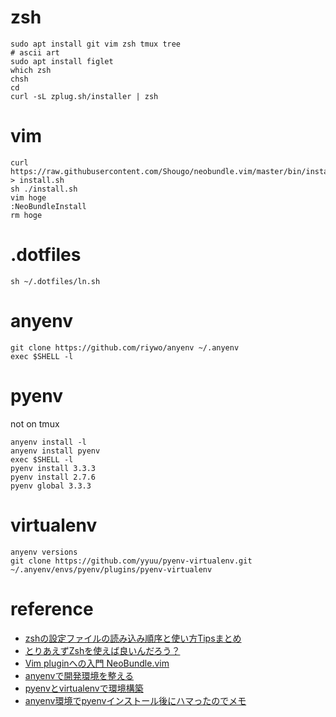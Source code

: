 # zsh
```
sudo apt install git vim zsh tmux tree
# ascii art
sudo apt install figlet
which zsh
chsh
cd
curl -sL zplug.sh/installer | zsh
```
# vim
```
curl https://raw.githubusercontent.com/Shougo/neobundle.vim/master/bin/install.sh > install.sh
sh ./install.sh
vim hoge
:NeoBundleInstall
rm hoge
```
# .dotfiles
```
sh ~/.dotfiles/ln.sh
```
# anyenv
```
git clone https://github.com/riywo/anyenv ~/.anyenv
exec $SHELL -l
```
# pyenv
not on tmux
```
anyenv install -l
anyenv install pyenv
exec $SHELL -l
pyenv install 3.3.3
pyenv install 2.7.6
pyenv global 3.3.3
```
# virtualenv
```
anyenv versions
git clone https://github.com/yyuu/pyenv-virtualenv.git ~/.anyenv/envs/pyenv/plugins/pyenv-virtualenv

```
# reference
* [zshの設定ファイルの読み込み順序と使い方Tipsまとめ](http://qiita.com/muran001/items/7b104d33f5ea3f75353f)
* [とりあえずZshを使えば良いんだろう？](http://qiita.com/ktr_type23/items/3eb782f98c7a5f4c60b0)
* [Vim pluginへの入門 NeoBundle.vim](http://qiita.com/okamos/items/caf5a0b19ce893a75363)
* [anyenvで開発環境を整える](http://qiita.com/luckypool/items/f1e756e9d3e9786ad9ea)
* [pyenvとvirtualenvで環境構築](http://qiita.com/Kodaira_/items/feadfef9add468e3a85b)
* [anyenv環境でpyenvインストール後にハマったのでメモ](http://qiita.com/dodo5522/items/8e9e63d8c94a70fbbbb9)

